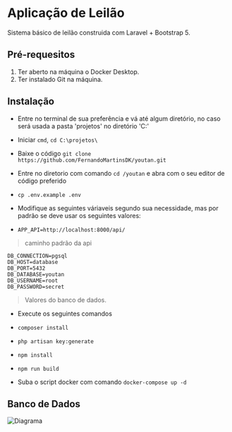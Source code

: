 
  

# Aplicação de Leilão
  
Sistema básico de leilão construida com Laravel + Bootstrap 5.

## Pré-requesitos
1. Ter aberto na máquina o Docker Desktop.
2. Ter instalado Git na máquina. 
## Instalação

- Entre no terminal de sua preferência e vá até algum diretório, no caso será usada a pasta 'projetos' no diretório 'C:'

- Iniciar `cmd`, `cd C:\projetos\`
- Baixe o código `git clone https://github.com/FernandoMartinsDK/youtan.git`
- Entre no diretorio com comando `cd /youtan` e abra com o seu editor de código preferido
- `cp .env.example .env`
- Modifique as seguintes váriaveis segundo sua necessidade, mas por padrão se deve usar os seguintes valores:

-  `APP_API=http://localhost:8000/api/`

> caminho padrão da api  

    DB_CONNECTION=pgsql
    DB_HOST=database
    DB_PORT=5432
    DB_DATABASE=youtan
    DB_USERNAME=root
    DB_PASSWORD=secret

> Valores do banco de dados.

- Execute os seguintes comandos
- `composer install`
- `php artisan key:generate`
- `npm install`
- `npm run build`

- Suba o script docker com comando `docker-compose up -d`

## Banco de Dados
![Diagrama](http://eletrouniverso.dyndns.org:699/img/diagram99.jpg)